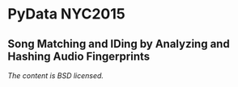 # PyData NYC2015

## Song Matching and IDing by Analyzing and Hashing Audio Fingerprints

_The content is BSD licensed._

